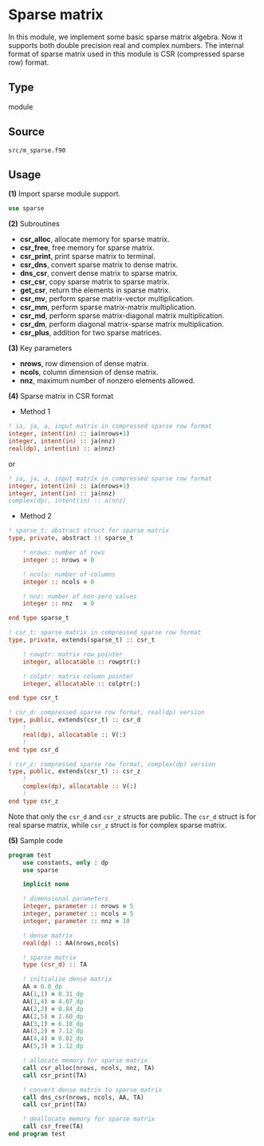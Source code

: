 # Sparse matrix

In this module, we implement some basic sparse matrix algebra. Now it supports both double precision real and complex numbers. The internal format of sparse matrix used in this module is CSR (compressed sparse row) format.

## Type

module

## Source

`src/m_sparse.f90`

## Usage

**(1)** Import sparse module support.

```fortran
use sparse
```

**(2)** Subroutines

* **csr_alloc**, allocate memory for sparse matrix.
* **csr_free**, free memory for sparse matrix.
* **csr_print**, print sparse matrix to terminal.
* **csr_dns**, convert sparse matrix to dense matrix.
* **dns_csr**, convert dense matrix to sparse matrix.
* **csr_csr**, copy sparse matrix to sparse matrix.
* **get_csr**, return the elements in sparse matrix.
* **csr_mv**, perform sparse matrix-vector multiplication.
* **csr_mm**, perform sparse matrix-matrix multiplication.
* **csr_md**, perform sparse matrix-diagonal matrix multiplication.
* **csr_dm**, perform diagonal matrix-sparse matrix multiplication.
* **csr_plus**, addition for two sparse matrices.

**(3)** Key parameters

* **nrows**, row dimension of dense matrix.
* **ncols**, column dimension of dense matrix.
* **nnz**, maximum number of nonzero elements allowed.

**(4)** Sparse matrix in CSR format

* Method 1

```fortran
! ia, ja, a, input matrix in compressed sparse row format
integer, intent(in) :: ia(nrows+1)
integer, intent(in) :: ja(nnz)
real(dp), intent(in) :: a(nnz)
```

or

```fortran
! ia, ja, a, input matrix in compressed sparse row format
integer, intent(in) :: ia(nrows+1)
integer, intent(in) :: ja(nnz)
complex(dp), intent(in) :: a(nnz)
```

* Method 2

```fortran
! sparse_t: abstract struct for sparse matrix
type, private, abstract :: sparse_t

    ! nrows: number of rows
    integer :: nrows = 0

    ! ncols: number of columns
    integer :: ncols = 0

    ! nnz: number of non-zero values
    integer :: nnz   = 0

end type sparse_t

! csr_t: sparse matrix in compressed sparse row format
type, private, extends(sparse_t) :: csr_t

    ! rowptr: matrix row pointer
    integer, allocatable :: rowptr(:)

    ! colptr: matrix column pointer
    integer, allocatable :: colptr(:)

end type csr_t

! csr_d: compressed sparse row format, real(dp) version
type, public, extends(csr_t) :: csr_d
    !
    real(dp), allocatable :: V(:)
    !
end type csr_d

! csr_z: compressed sparse row format, complex(dp) version
type, public, extends(csr_t) :: csr_z
    !
    complex(dp), allocatable :: V(:)
    !
end type csr_z
```

Note that only the `csr_d` and `csr_z` structs are public. The `csr_d` struct is for real sparse matrix, while `csr_z` struct is for complex sparse matrix.

**(5)** Sample code

```fortran
program test
    use constants, only : dp
    use sparse

    implicit none

    ! dimensional parameters
    integer, parameter :: nrows = 5
    integer, parameter :: ncols = 5
    integer, parameter :: nnz = 10

    ! dense matrix
    real(dp) :: AA(nrows,ncols)

    ! sparse matrix
    type (csr_d) :: TA

    ! initialize dense matrix
    AA = 0.0_dp
    AA(1,1) = 0.31_dp
    AA(1,4) = 4.07_dp
    AA(2,2) = 0.84_dp
    AA(2,5) = 2.60_dp
    AA(3,1) = 6.18_dp
    AA(3,2) = 7.12_dp
    AA(4,4) = 0.82_dp
    AA(5,3) = 1.12_dp

    ! allocate memory for sparse matrix
    call csr_alloc(nrows, ncols, nnz, TA)
    call csr_print(TA)

    ! convert dense matrix to sparse matrix
    call dns_csr(nrows, ncols, AA, TA)
    call csr_print(TA)

    ! deallocate memory for sparse matrix
    call csr_free(TA)
end program test
```